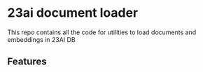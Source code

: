 # 23ai document loader
This repo contains all the code for utilities to load documents and embeddings in 23AI DB

## Features

